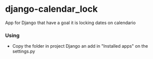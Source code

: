 # django-calendar_lock
App for Django that have a goal it is locking dates on calendario

### Using
- Copy the folder in project Django an add in "Installed apps" on the settings.py
